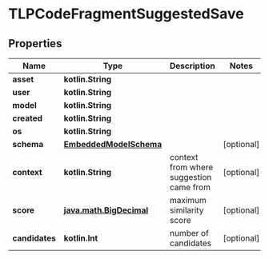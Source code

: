 
# TLPCodeFragmentSuggestedSave

## Properties
Name | Type | Description | Notes
------------ | ------------- | ------------- | -------------
**asset** | **kotlin.String** |  | 
**user** | **kotlin.String** |  | 
**model** | **kotlin.String** |  | 
**created** | **kotlin.String** |  | 
**os** | **kotlin.String** |  | 
**schema** | [**EmbeddedModelSchema**](EmbeddedModelSchema.md) |  |  [optional]
**context** | **kotlin.String** | context from where suggestion came from |  [optional]
**score** | [**java.math.BigDecimal**](java.math.BigDecimal.md) | maximum similarity score |  [optional]
**candidates** | **kotlin.Int** | number of candidates |  [optional]



